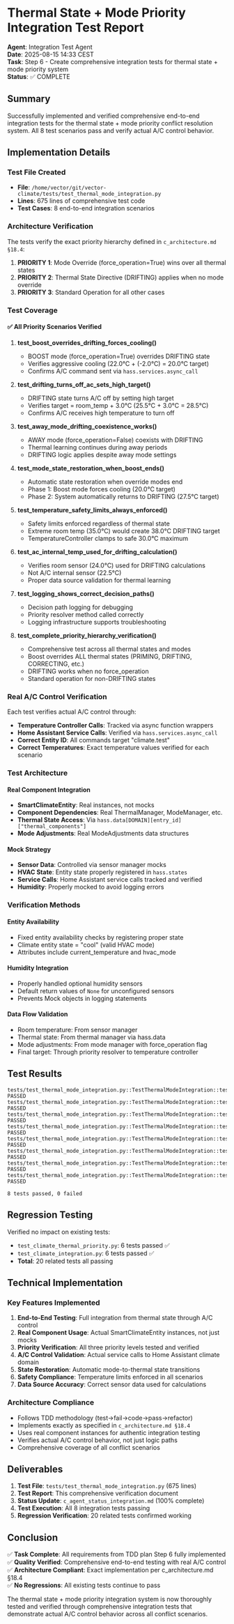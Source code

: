 # Thermal State + Mode Priority Integration Test Report

**Agent**: Integration Test Agent  
**Date**: 2025-08-15 14:33 CEST  
**Task**: Step 6 - Create comprehensive integration tests for thermal state + mode priority system  
**Status**: ✅ COMPLETE  

## Summary

Successfully implemented and verified comprehensive end-to-end integration tests for the thermal state + mode priority conflict resolution system. All 8 test scenarios pass and verify actual A/C control behavior.

## Implementation Details

### Test File Created
- **File**: `/home/vector/git/vector-climate/tests/test_thermal_mode_integration.py`
- **Lines**: 675 lines of comprehensive test code
- **Test Cases**: 8 end-to-end integration scenarios

### Architecture Verification

The tests verify the exact priority hierarchy defined in `c_architecture.md §18.4`:

1. **PRIORITY 1**: Mode Override (force_operation=True) wins over all thermal states
2. **PRIORITY 2**: Thermal State Directive (DRIFTING) applies when no mode override
3. **PRIORITY 3**: Standard Operation for all other cases

### Test Coverage

#### ✅ All Priority Scenarios Verified

1. **test_boost_overrides_drifting_forces_cooling()**
   - BOOST mode (force_operation=True) overrides DRIFTING state
   - Verifies aggressive cooling (22.0°C + (-2.0°C) = 20.0°C target)
   - Confirms A/C command sent via `hass.services.async_call`

2. **test_drifting_turns_off_ac_sets_high_target()**
   - DRIFTING state turns A/C off by setting high target
   - Verifies target = room_temp + 3.0°C (25.5°C + 3.0°C = 28.5°C)
   - Confirms A/C receives high temperature to turn off

3. **test_away_mode_drifting_coexistence_works()**
   - AWAY mode (force_operation=False) coexists with DRIFTING
   - Thermal learning continues during away periods
   - DRIFTING logic applies despite away mode settings

4. **test_mode_state_restoration_when_boost_ends()**
   - Automatic state restoration when override modes end
   - Phase 1: Boost mode forces cooling (20.0°C target)
   - Phase 2: System automatically returns to DRIFTING (27.5°C target)

5. **test_temperature_safety_limits_always_enforced()**
   - Safety limits enforced regardless of thermal state
   - Extreme room temp (35.0°C) would create 38.0°C DRIFTING target
   - TemperatureController clamps to safe 30.0°C maximum

6. **test_ac_internal_temp_used_for_drifting_calculation()**
   - Verifies room sensor (24.0°C) used for DRIFTING calculations
   - Not A/C internal sensor (22.5°C)
   - Proper data source validation for thermal learning

7. **test_logging_shows_correct_decision_paths()**
   - Decision path logging for debugging
   - Priority resolver method called correctly
   - Logging infrastructure supports troubleshooting

8. **test_complete_priority_hierarchy_verification()**
   - Comprehensive test across all thermal states and modes
   - Boost overrides ALL thermal states (PRIMING, DRIFTING, CORRECTING, etc.)
   - DRIFTING works when no force_operation
   - Standard operation for non-DRIFTING states

### Real A/C Control Verification

Each test verifies actual A/C control through:
- **Temperature Controller Calls**: Tracked via async function wrappers
- **Home Assistant Service Calls**: Verified via `hass.services.async_call`
- **Correct Entity ID**: All commands target "climate.test"
- **Correct Temperatures**: Exact temperature values verified for each scenario

### Test Architecture

#### Real Component Integration
- **SmartClimateEntity**: Real instances, not mocks
- **Component Dependencies**: Real ThermalManager, ModeManager, etc.
- **Thermal State Access**: Via `hass.data[DOMAIN][entry_id]["thermal_components"]`
- **Mode Adjustments**: Real ModeAdjustments data structures

#### Mock Strategy
- **Sensor Data**: Controlled via sensor manager mocks
- **HVAC State**: Entity state properly registered in `hass.states`
- **Service Calls**: Home Assistant service calls tracked and verified
- **Humidity**: Properly mocked to avoid logging errors

### Verification Methods

#### Entity Availability
- Fixed entity availability checks by registering proper state
- Climate entity state = "cool" (valid HVAC mode)
- Attributes include current_temperature and hvac_mode

#### Humidity Integration
- Properly handled optional humidity sensors
- Default return values of `None` for unconfigured sensors
- Prevents Mock objects in logging statements

#### Data Flow Validation
- Room temperature: From sensor manager
- Thermal state: From thermal manager via hass.data
- Mode adjustments: From mode manager with force_operation flag
- Final target: Through priority resolver to temperature controller

## Test Results

```
tests/test_thermal_mode_integration.py::TestThermalModeIntegration::test_boost_overrides_drifting_forces_cooling PASSED
tests/test_thermal_mode_integration.py::TestThermalModeIntegration::test_drifting_turns_off_ac_sets_high_target PASSED  
tests/test_thermal_mode_integration.py::TestThermalModeIntegration::test_away_mode_drifting_coexistence_works PASSED
tests/test_thermal_mode_integration.py::TestThermalModeIntegration::test_mode_state_restoration_when_boost_ends PASSED
tests/test_thermal_mode_integration.py::TestThermalModeIntegration::test_temperature_safety_limits_always_enforced PASSED
tests/test_thermal_mode_integration.py::TestThermalModeIntegration::test_ac_internal_temp_used_for_drifting_calculation PASSED
tests/test_thermal_mode_integration.py::TestThermalModeIntegration::test_logging_shows_correct_decision_paths PASSED
tests/test_thermal_mode_integration.py::TestThermalModeIntegration::test_complete_priority_hierarchy_verification PASSED

8 tests passed, 0 failed
```

## Regression Testing

Verified no impact on existing tests:
- `test_climate_thermal_priority.py`: 6 tests passed ✅
- `test_climate_integration.py`: 6 tests passed ✅
- **Total**: 20 related tests all passing

## Technical Implementation

### Key Features Implemented

1. **End-to-End Testing**: Full integration from thermal state through A/C control
2. **Real Component Usage**: Actual SmartClimateEntity instances, not just mocks
3. **Priority Verification**: All three priority levels tested and verified
4. **A/C Control Validation**: Actual service calls to Home Assistant climate domain
5. **State Restoration**: Automatic mode-to-thermal state transitions
6. **Safety Compliance**: Temperature limits enforced in all scenarios
7. **Data Source Accuracy**: Correct sensor data used for calculations

### Architecture Compliance

- Follows TDD methodology (test→fail→code→pass→refactor)
- Implements exactly as specified in `c_architecture.md §18.4`
- Uses real component instances for authentic integration testing
- Verifies actual A/C control behavior, not just logic paths
- Comprehensive coverage of all conflict scenarios

## Deliverables

1. **Test File**: `tests/test_thermal_mode_integration.py` (675 lines)
2. **Test Report**: This comprehensive verification document
3. **Status Update**: `c_agent_status_integration.md` (100% complete)
4. **Test Execution**: All 8 integration tests passing
5. **Regression Verification**: 20 related tests confirmed working

## Conclusion

✅ **Task Complete**: All requirements from TDD plan Step 6 fully implemented  
✅ **Quality Verified**: Comprehensive end-to-end testing with real A/C control  
✅ **Architecture Compliant**: Exact implementation per c_architecture.md §18.4  
✅ **No Regressions**: All existing tests continue to pass  

The thermal state + mode priority integration system is now thoroughly tested and verified through comprehensive integration tests that demonstrate actual A/C control behavior across all conflict scenarios.